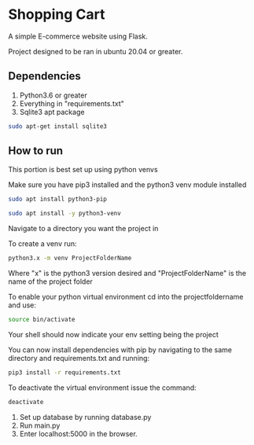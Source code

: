 # Shopping Cart  
A simple E-commerce website using Flask.

Project designed to be ran in ubuntu 20.04 or greater. 
  
## Dependencies ##
1. Python3.6 or greater
2. Everything in "requirements.txt"
3. Sqlite3 apt package 
```bash
sudo apt-get install sqlite3
```

## How to run ##
This portion is best set up using python venvs

Make sure you have pip3 installed and the python3 venv module installed 

```bash
sudo apt install python3-pip

sudo apt install -y python3-venv
```

Navigate to a directory you want the project in

To create a venv run:

```bash
python3.x -m venv ProjectFolderName
```
Where "x" is the python3 version desired and "ProjectFolderName" is the name of the project folder

To enable your python virtual environment cd into the projectfoldername and use:

```bash
source bin/activate
```

Your shell should now indicate your env setting being the project 

You can now install dependencies with pip by navigating to the same directory and requirements.txt and running:

```bash
pip3 install -r requirements.txt
```

To deactivate the virtual environment issue the command:

```bash
deactivate
```

1. Set up database by running database.py
2. Run main.py
3. Enter localhost:5000 in the browser.
